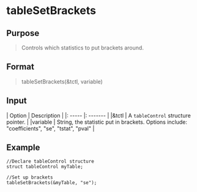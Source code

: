 # tableSetBrackets

## Purpose
> Controls which statistics to put brackets around.

## Format
> tableSetBrackets(&tctl, variable)

## Input
| Option | Description |
|: ----- |: ------- |
|&tctl  | A `tableControl` structure pointer. |
|variable | String, the statistic put in brackets. Options include: "coefficients", "se", "tstat", "pval" |

## Example
```
//Declare tableControl structure
struct tableControl myTable;

//Set up brackets
tableSetBrackets(&myTable, "se");
```
